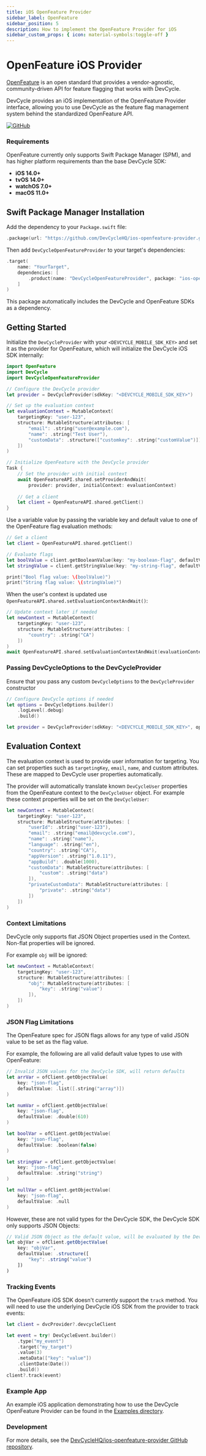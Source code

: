 ```yaml
---
title: iOS OpenFeature Provider
sidebar_label: OpenFeature
sidebar_position: 5
description: How to implement the OpenFeature Provider for iOS
sidebar_custom_props: { icon: material-symbols:toggle-off }
---
```


# OpenFeature iOS Provider

[OpenFeature](https://openfeature.dev/) is an open standard that provides a vendor-agnostic, community-driven API for feature flagging that works with DevCycle.

DevCycle provides an iOS implementation of the OpenFeature Provider interface, allowing you to use DevCycle as the feature flag management system behind the standardized OpenFeature API.

[![GitHub](https://img.shields.io/github/stars/DevCycleHQ/ios-openfeature-provider.svg?style=social&label=Star&maxAge=2592000)](https://github.com/DevCycleHQ/ios-openfeature-provider)

### Requirements

OpenFeature currently only supports Swift Package Manager (SPM), and has higher platform requirements than the base DevCycle SDK:
- **iOS 14.0+**
- **tvOS 14.0+**
- **watchOS 7.0+**
- **macOS 11.0+**

## Swift Package Manager Installation

Add the dependency to your `Package.swift` file:

```swift
.package(url: "https://github.com/DevCycleHQ/ios-openfeature-provider.git", from: "1.0.0")
```

Then add `DevCycleOpenFeatureProvider` to your target's dependencies:

```swift
.target(
    name: "YourTarget",
    dependencies: [
        .product(name: "DevCycleOpenFeatureProvider", package: "ios-openfeature-provider")
    ]
)
```

This package automatically includes the DevCycle and OpenFeature SDKs as a dependency.

## Getting Started

Initialize the `DevCycleProvider` with your `<DEVCYCLE_MOBILE_SDK_KEY>` and set it as the provider for OpenFeature, which will initialize the DevCycle iOS SDK internally:

```swift
import OpenFeature
import DevCycle
import DevCycleOpenFeatureProvider

// Configure the DevCycle provider
let provider = DevCycleProvider(sdkKey: "<DEVCYCLE_MOBILE_SDK_KEY>")

// Set up the evaluation context
let evaluationContext = MutableContext(
    targetingKey: "user-123",
    structure: MutableStructure(attributes: [
        "email": .string("user@example.com"),
        "name": .string("Test User"),
        "customData": .structure(["customkey": .string("customValue")])
    ])
)

// Initialize OpenFeature with the DevCycle provider
Task {
    // Set the provider with initial context
    await OpenFeatureAPI.shared.setProviderAndWait(
        provider: provider, initialContext: evaluationContext)
    
    // Get a client
    let client = OpenFeatureAPI.shared.getClient()
}
```

Use a variable value by passing the variable key and default value to one of the OpenFeature flag evaluation methods:

```swift
// Get a client
let client = OpenFeatureAPI.shared.getClient()

// Evaluate flags
let boolValue = client.getBooleanValue(key: "my-boolean-flag", defaultValue: false)
let stringValue = client.getStringValue(key: "my-string-flag", defaultValue: "default")

print("Bool flag value: \(boolValue)")
print("String flag value: \(stringValue)")
```

When the user's context is updated use `OpenFeatureAPI.shared.setEvaluationContextAndWait()`:

```swift
// Update context later if needed
let newContext = MutableContext(
    targetingKey: "user-123",
    structure: MutableStructure(attributes: [
        "country": .string("CA")
    ])
)
await OpenFeatureAPI.shared.setEvaluationContextAndWait(evaluationContext: newContext)
```

### Passing DevCycleOptions to the DevCycleProvider

Ensure that you pass any custom `DevCycleOptions` to the `DevCycleProvider` constructor

```swift
// Configure DevCycle options if needed
let options = DevCycleOptions.builder()
    .logLevel(.debug)
    .build()

let provider = DevCycleProvider(sdkKey: "<DEVCYCLE_MOBILE_SDK_KEY>", options: options)
```

## Evaluation Context

The evaluation context is used to provide user information for targeting. You can set properties such as `targetingKey`, `email`, `name`, and custom attributes. These are mapped to DevCycle user properties automatically.

The provider will automatically translate known `DevCycleUser` properties from the OpenFeature context to the `DevCycleUser` object. For example these context properties will be set on the `DevCycleUser`:

```swift
let newContext = MutableContext(
    targetingKey: "user-123",
    structure: MutableStructure(attributes: [
        "userId": .string("user-123"),
        "email": .string("email@devcycle.com"),
        "name": .string("name"),
        "language": .string("en"),
        "country": .string("CA"),
        "appVersion": .string("1.0.11"),
        "appBuild": .double(1000),
        "customData": MutableStructure(attributes: [
            "custom": .string("data")
        ]),
        "privateCustomData": MutableStructure(attributes: [
            "private": .string("data")
        ])
    ])
)
```

### Context Limitations

DevCycle only supports flat JSON Object properties used in the Context. Non-flat properties will be ignored.

For example `obj` will be ignored:

```swift
let newContext = MutableContext(
    targetingKey: "user-123",
    structure: MutableStructure(attributes: [
        "obj": MutableStructure(attributes: [
            "key": .string("value")
        ]),
    ])
)
```

### JSON Flag Limitations

The OpenFeature spec for JSON flags allows for any type of valid JSON value to be set as the flag value.

For example, the following are all valid default value types to use with OpenFeature:

```swift
// Invalid JSON values for the DevCycle SDK, will return defaults
let arrVar = ofClient.getObjectValue(
    key: "json-flag",
    defaultValue: .list([.string("array")])
)

let numVar = ofClient.getObjectValue(
    key: "json-flag",
    defaultValue: .double(610)
)

let boolVar = ofClient.getObjectValue(
    key: "json-flag",
    defaultValue: .boolean(false)
)

let stringVar = ofClient.getObjectValue(
    key: "json-flag",
    defaultValue: .string("string")
)

let nullVar = ofClient.getObjectValue(
    key: "json-flag",
    defaultValue: .null
)
```

However, these are not valid types for the DevCycle SDK, the DevCycle SDK only supports JSON Objects:

```typescript
// Valid JSON Object as the default value, will be evaluated by the DevCycle SDK
let objVar = ofClient.getObjectValue(
    key: "objVar",
    defaultValue: .structure([
        "key": .string("value")
    ])
)
```

### Tracking Events

The OpenFeature iOS SDK doesn't currently support the `track` method. You will need to use the underlying DevCycle iOS SDK from the provider to track events:

```swift
let client = dvcProvider?.devcycleClient

let event = try! DevCycleEvent.builder()
    .type("my_event")
    .target("my_target")
    .value(3)
    .metaData(["key": "value"])
    .clientDate(Date())
    .build()
client?.track(event)
```

### Example App

An example iOS application demonstrating how to use the DevCycle OpenFeature Provider can be found in the [Examples directory](https://github.com/DevCycleHQ/ios-openfeature-provider/tree/main/Examples).

### Development

For more details, see the [DevCycleHQ/ios-openfeature-provider GitHub repository](https://github.com/DevCycleHQ/ios-openfeature-provider). 